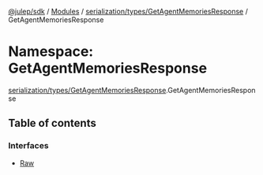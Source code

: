 [@julep/sdk](../README.md) / [Modules](../modules.md) / [serialization/types/GetAgentMemoriesResponse](serialization_types_GetAgentMemoriesResponse.md) / GetAgentMemoriesResponse

# Namespace: GetAgentMemoriesResponse

[serialization/types/GetAgentMemoriesResponse](serialization_types_GetAgentMemoriesResponse.md).GetAgentMemoriesResponse

## Table of contents

### Interfaces

- [Raw](../interfaces/serialization_types_GetAgentMemoriesResponse.GetAgentMemoriesResponse.Raw.md)
